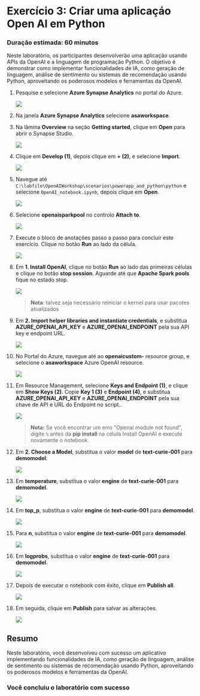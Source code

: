 # Exercício 3: Criar uma aplicaçáo Open AI em Python

### Duração estimada: 60 minutos

Neste laboratório, os participantes desenvolverão uma aplicação usando APIs da OpenAI e a linguagem de programação Python. O objetivo é demonstrar como implementar funcionalidades de IA, como geração de linguagem, análise de sentimento ou sistemas de recomendação usando Python, aproveitando os poderosos modelos e ferramentas da OpenAI.

1. Pesquise e selecione **Azure Synapse Analytics** no portal do Azure.

      ![](images/p2.png)

1. Na janela **Azure Synapse Analytics** selecione **asaworkspace<inject key="DeploymentID" enableCopy="false"/>**.   

1. Na lâmina **Overview** na seção **Getting started**, clique em **Open** para abrir o Synapse Studio.
     
     ![](images/open-workspace.png)
    
1. Clique em **Develop (1)**, depois clique em **+ (2)**, e selecione **Import**.

    ![](images/import-note.png)

1. Navegue até `C:\labfile\OpenAIWorkshop\scenarios\powerapp_and_python\python` e selecione `OpenAI_notebook.ipynb`, depois clique em **Open**.

     ![](images/notebook.png)

1. Selecione **openaisparkpool** no controlo **Attach to**.

    ![](images/openai-sparkpool.png)

1. Execute o bloco de anotações passo a passo para concluir este exercício. Clique no botão **Run** ao lado da célula.

     ![](images/run.png)

1. Em **1. Install OpenAI**, clique no botão **Run** ao lado das primeiras células e clique no botão **stop session**. Aguarde até que **Apache Spark pools** fique no estado stop. 

     ![](images/run-python1.png)

      > **Nota**: talvez seja necessário reiniciar o kernel para usar pacotes atualizados

1. Em **2. Import helper libraries and instantiate credentials**, e substitua **AZURE_OPENAI_API_KEY** e **AZURE_OPENAI_ENDPOINT** pela sua API key e endpoint URL.

     ![](images/key-endpoint.png)
   
1. No Portal do Azure, navegue até ao **openaicustom-<inject key="DeploymentID" enableCopy="false"/>** resource group,  e selecione o **asaworkspace<inject key="DeploymentID" enableCopy="false"/>** Azure OpenAI resource.

    ![](images/Ex4b-S7.1.png)

1. Em Resource Management, selecione **Keys and Endpoint (1)**, e clique em **Show Keys (2)**. Copie **Key 1 (3)** e **Endpoint (4)**, e substitua  **AZURE_OPENAI_API_KEY** e **AZURE_OPENAI_ENDPOINT** pela sua chave de API e URL do Endpoint no script..

   ![](images/p22.png)
     
    > **Nota:** Se você encontrar um erro "Openai module not found", digite `%` antes da **pip install** na célula Install OpenAI e execute novamente o notebook.

1. Em **2. Choose a Model**, substitua o valor **model** de **text-curie-001** para **demomodel**.

    ![](images/choosemodel.png)

1. Em **temperature**, substitua o valor **engine** de **text-curie-001** para **demomodel**.

     ![](images/temp.png)

1. Em **top_p**, substitua o valor **engine** de **text-curie-001** para **demomodel**.

     ![](images/top-p.png)

1. Para **n**, substitua o valor **engine** de **text-curie-001** para **demomodel**.

     ![](images/n.png)

1. Em **logprobs**, substitua o valor **engine** de **text-curie-001** para **demomodel**.

     ![](images/logprobs.png)

1. Depois de executar o notebook com êxito, clique em **Publish all**.

     ![](images/publish.png)

1. Em seguida, clique em **Publish** para salvar as alterações.

    ![](images/publish-1.png)

## Resumo

Neste laboratório, você desenvolveu com sucesso um aplicativo implementando funcionalidades de IA, como geração de linguagem, análise de sentimento ou sistemas de recomendação usando Python, aproveitando os poderosos modelos e ferramentas da OpenAI.

### Você concluiu o laboratório com sucesso